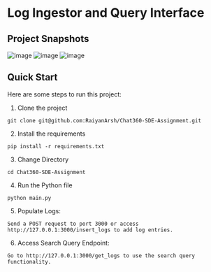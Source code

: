 # Log Ingestor and Query Interface
## Project Snapshots
![image](https://github.com/RaiyanArsh/Chat360-SDE-Assignment/assets/122980943/1f15b38a-2b5c-4361-91ee-a1c457930e52)
![image](https://github.com/RaiyanArsh/Chat360-SDE-Assignment/assets/122980943/ed5f1ba9-e436-4e34-9514-008e973ef695)
![image](https://github.com/RaiyanArsh/Chat360-SDE-Assignment/assets/122980943/8e2a969a-a24c-423b-aecc-b77145401e2b)



## Quick Start
Here are some steps to run this project:

1. Clone the project

```
git clone git@github.com:RaiyanArsh/Chat360-SDE-Assignment.git
```
2. Install the requirements
```
pip install -r requirements.txt
```
3. Change Directory
```
cd Chat360-SDE-Assignment
```
4. Run the Python file
```
python main.py
```
5. Populate Logs:
```
Send a POST request to port 3000 or access http://127.0.0.1:3000/insert_logs to add log entries.
```
6. Access Search Query Endpoint:
```
Go to http://127.0.0.1:3000/get_logs to use the search query functionality.
```

